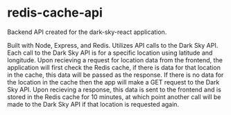 # redis-cache-api

Backend API created for the dark-sky-react application. 

Built with Node, Express, and Redis. Utilizes API calls to the Dark Sky API. Each call to the Dark Sky API is for a specific location using latitude and longitude. Upon recieving a request for location data from the frontend, the application will first check the Redis cache, if there is data for that location in the cache, this data will be passed as the response. If there is no data for the location in the cache then the app will make a GET request to the Dark Sky API. Upon recieving a response, this data is sent to the frontend and is stored in the Redis cache for 10 minutes, at which point another call will be made to the Dark Sky API if that location is requested again.
